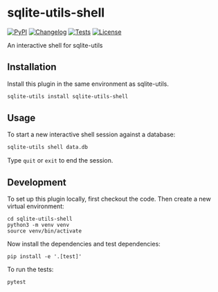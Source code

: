 # sqlite-utils-shell

[![PyPI](https://img.shields.io/pypi/v/sqlite-utils-shell.svg)](https://pypi.org/project/sqlite-utils-shell/)
[![Changelog](https://img.shields.io/github/v/release/simonw/sqlite-utils-shell?include_prereleases&label=changelog)](https://github.com/simonw/sqlite-utils-shell/releases)
[![Tests](https://github.com/simonw/sqlite-utils-shell/workflows/Test/badge.svg)](https://github.com/simonw/sqlite-utils-shell/actions?query=workflow%3ATest)
[![License](https://img.shields.io/badge/license-Apache%202.0-blue.svg)](https://github.com/simonw/sqlite-utils-shell/blob/main/LICENSE)

An interactive shell for sqlite-utils

## Installation

Install this plugin in the same environment as sqlite-utils.
```bash
sqlite-utils install sqlite-utils-shell
```

## Usage

To start a new interactive shell session against a database:
```bash
sqlite-utils shell data.db
```
Type `quit` or `exit` to end the session.

## Development

To set up this plugin locally, first checkout the code. Then create a new virtual environment:

    cd sqlite-utils-shell
    python3 -m venv venv
    source venv/bin/activate

Now install the dependencies and test dependencies:

    pip install -e '.[test]'

To run the tests:

    pytest
